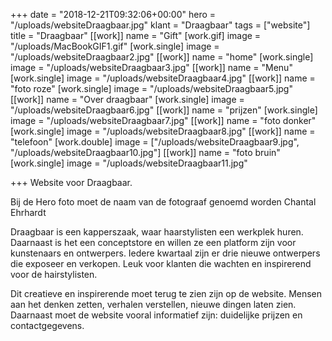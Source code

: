 +++
date = "2018-12-21T09:32:06+00:00"
hero = "/uploads/websiteDraagbaar.jpg"
klant = "Draagbaar"
tags = ["website"]
title = "Draagbaar"
[[work]]
name = "Gift"
[work.gif]
image = "/uploads/MacBookGIF1.gif"
[work.single]
image = "/uploads/websiteDraagbaar2.jpg"
[[work]]
name = "home"
[work.single]
image = "/uploads/websiteDraagbaar3.jpg"
[[work]]
name = "Menu"
[work.single]
image = "/uploads/websiteDraagbaar4.jpg"
[[work]]
name = "foto roze"
[work.single]
image = "/uploads/websiteDraagbaar5.jpg"
[[work]]
name = "Over draagbaar"
[work.single]
image = "/uploads/websiteDraagbaar6.jpg"
[[work]]
name = "prijzen"
[work.single]
image = "/uploads/websiteDraagbaar7.jpg"
[[work]]
name = "foto donker"
[work.single]
image = "/uploads/websiteDraagbaar8.jpg"
[[work]]
name = "telefoon"
[work.double]
image = ["/uploads/websiteDraagbaar9.jpg", "/uploads/websiteDraagbaar10.jpg"]
[[work]]
name = "foto bruin"
[work.single]
image = "/uploads/websiteDraagbaar11.jpg"

+++
Website voor Draagbaar.

Bij de Hero foto moet de naam van de fotograaf genoemd worden Chantal Ehrhardt

Draagbaar is een kapperszaak, waar haarstylisten een werkplek huren. Daarnaast is het een conceptstore en willen ze een platform zijn voor kunstenaars en ontwerpers. Iedere kwartaal zijn er drie nieuwe ontwerpers die exposeer en verkopen. Leuk voor klanten die wachten en inspirerend voor de hairstylisten.

Dit creatieve en inspirerende moet terug te zien zijn op de website. Mensen aan het denken zetten, verhalen verstellen, nieuwe dingen laten zien. Daarnaast moet de website vooral informatief zijn: duidelijke prijzen en contactgegevens.